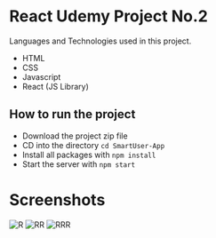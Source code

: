 # React Udemy Project No.2
Languages and Technologies used in this project.
- HTML
- CSS 
- Javascript
- React (JS Library)

## How to run the project
- Download the project zip file
- CD into the directory `cd SmartUser-App`
- Install all packages with `npm install`
- Start the server with `npm start`

# Screenshots
![R](https://user-images.githubusercontent.com/105864157/184517177-a64b6b8a-f1d5-42aa-acfe-7536d3c92b9b.JPG)
![RR](https://user-images.githubusercontent.com/105864157/184517180-35fac067-8d2f-448a-a352-2e694363faa1.JPG)
![RRR](https://user-images.githubusercontent.com/105864157/184517184-13abe4bc-3665-4252-a61f-0c858738c697.JPG)
